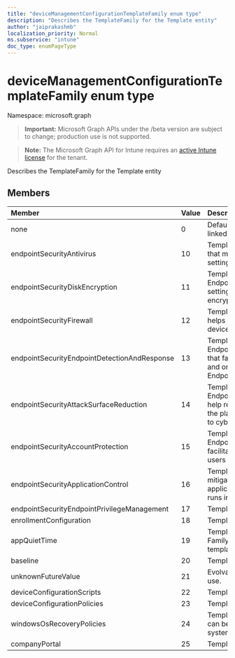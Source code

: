 ```yaml
---
title: "deviceManagementConfigurationTemplateFamily enum type"
description: "Describes the TemplateFamily for the Template entity"
author: "jaiprakashmb"
localization_priority: Normal
ms.subservice: "intune"
doc_type: enumPageType
---
```


# deviceManagementConfigurationTemplateFamily enum type

Namespace: microsoft.graph
> **Important:** Microsoft Graph APIs under the /beta version are subject to change; production use is not supported.

> **Note:** The Microsoft Graph API for Intune requires an [active Intune license](https://go.microsoft.com/fwlink/?linkid=839381) for the tenant.


Describes the TemplateFamily for the Template entity

## Members
|Member|Value|Description|
|:---|:---|:---|
|none|0|Default for Template Family when Policy is not linked to a Template|
|endpointSecurityAntivirus|10|Template Family for EndpointSecurityAntivirus that manages the discrete group of antivirus settings for managed devices|
|endpointSecurityDiskEncryption|11|Template Family for EndpointSecurityDiskEncryption that provides settings that are relevant for a devices built-in encryption  method, like FileVault or BitLocker|
|endpointSecurityFirewall|12|Template Family for EndpointSecurityFirewall that helps configure a devices built-in firewall for device that run macOS and Windows 10|
|endpointSecurityEndpointDetectionAndResponse|13|Template Family for EndpointSecurityEndpointDetectionAndResponse that facilitates management of the EDR settings and onboard devices to Microsoft Defender for Endpoint|
|endpointSecurityAttackSurfaceReduction|14|Template Family for EndpointSecurityAttackSurfaceReduction that help reduce your attack surfaces, by minimizing the places where your organization is vulnerable to cyberthreats and attacks|
|endpointSecurityAccountProtection|15|Template Family for EndpointSecurityAccountProtection that facilitates protecting the identity and accounts of users|
|endpointSecurityApplicationControl|16|Template Family for ApplicationControl that helps mitigate security threats by restricting the applications that users can run and the code that runs in the System Core (kernel)|
|endpointSecurityEndpointPrivilegeManagement|17|Template Family for EPM Elevation Rules|
|enrollmentConfiguration|18|Template Family for EnrollmentConfiguration|
|appQuietTime|19|Template Family for QuietTimeIndicates Template Family for all the Apps QuietTime policies and templates|
|baseline|20|Template Family for Baseline|
|unknownFutureValue|21|Evolvable enumeration sentinel value. Do not use.|
|deviceConfigurationScripts|22|Template Family for device configuration scripts|
|deviceConfigurationPolicies|23|Template Family for device configuration policies|
|windowsOsRecoveryPolicies|24|Template Family for windowsOsRecovery that can be applied during a Windows operating system recovery|
|companyPortal|25|Template Family for Company Portal settings|
